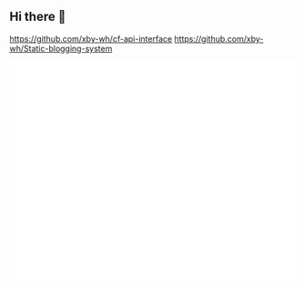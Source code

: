 ## Hi there 👋

https://github.com/xby-wh/cf-api-interface
https://github.com/xby-wh/Static-blogging-system

![xby-wh](https://raw.githubusercontent.com/xby-wh/xby-wh/735e74c5594c2b5fe17dc2369915af010a689390/github-metrics.svg)
<!--
**xby-wh/xby-wh** is a ✨ _special_ ✨ repository because its `README.md` (this file) appears on your GitHub profile.

Here are some ideas to get you started:

- 🔭 I’m currently working on ...
- 🌱 I’m currently learning ...
- 👯 I’m looking to collaborate on ...
- 🤔 I’m looking for help with ...
- 💬 Ask me about ...
- 📫 How to reach me: ...
- 😄 Pronouns: ...
- ⚡ Fun fact: ...
-->

